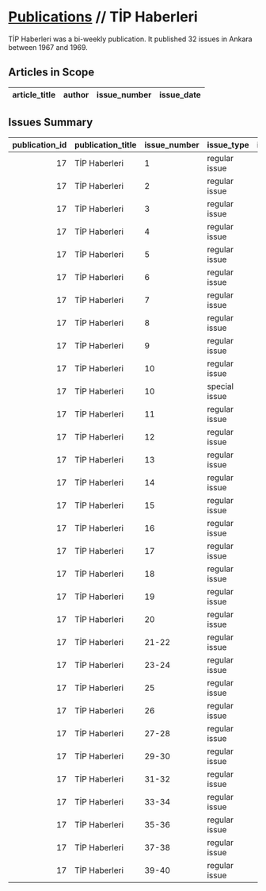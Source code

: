 # [Publications](firstlevel_publications.md) // TİP Haberleri

TİP Haberleri was a bi-weekly publication. It published 32 issues in Ankara between 1967 and 1969.

## Articles in Scope

| article_title   | author   | issue_number   | issue_date   |
|-----------------|----------|----------------|--------------|

## Issues Summary

|   publication_id | publication_title   | issue_number   | issue_type    |   issue_year |   issue_month |   issue_day |   printing_house_name |
|-----------------:|:--------------------|:---------------|:--------------|-------------:|--------------:|------------:|----------------------:|
|               17 | TİP Haberleri       | 1              | regular issue |         1967 |            11 |          19 |                   nan |
|               17 | TİP Haberleri       | 2              | regular issue |         1967 |            12 |           1 |                   nan |
|               17 | TİP Haberleri       | 3              | regular issue |         1967 |            12 |          16 |                   nan |
|               17 | TİP Haberleri       | 4              | regular issue |         1968 |             1 |           1 |                   nan |
|               17 | TİP Haberleri       | 5              | regular issue |         1968 |             1 |           1 |                   nan |
|               17 | TİP Haberleri       | 6              | regular issue |         1968 |             2 |           1 |                   nan |
|               17 | TİP Haberleri       | 7              | regular issue |         1968 |             2 |          16 |                   nan |
|               17 | TİP Haberleri       | 8              | regular issue |         1968 |             2 |          23 |                   nan |
|               17 | TİP Haberleri       | 9              | regular issue |         1968 |             2 |          23 |                   nan |
|               17 | TİP Haberleri       | 10             | regular issue |         1968 |             3 |           9 |                   nan |
|               17 | TİP Haberleri       | 10             | special issue |         1968 |             3 |           9 |                   nan |
|               17 | TİP Haberleri       | 11             | regular issue |         1968 |             4 |           1 |                   nan |
|               17 | TİP Haberleri       | 12             | regular issue |         1968 |             4 |          16 |                   nan |
|               17 | TİP Haberleri       | 13             | regular issue |         1968 |             5 |           3 |                   nan |
|               17 | TİP Haberleri       | 14             | regular issue |         1968 |             5 |          16 |                   nan |
|               17 | TİP Haberleri       | 15             | regular issue |         1968 |             6 |           2 |                   nan |
|               17 | TİP Haberleri       | 16             | regular issue |         1968 |             7 |           1 |                   nan |
|               17 | TİP Haberleri       | 17             | regular issue |         1968 |             7 |          16 |                   nan |
|               17 | TİP Haberleri       | 18             | regular issue |         1968 |             8 |           1 |                   nan |
|               17 | TİP Haberleri       | 19             | regular issue |         1968 |             8 |          15 |                   nan |
|               17 | TİP Haberleri       | 20             | regular issue |         1968 |             9 |           1 |                   nan |
|               17 | TİP Haberleri       | 21-22          | regular issue |         1968 |            10 |           6 |                   nan |
|               17 | TİP Haberleri       | 23-24          | regular issue |         1968 |            12 |          16 |                   nan |
|               17 | TİP Haberleri       | 25             | regular issue |         1969 |             1 |           1 |                   nan |
|               17 | TİP Haberleri       | 26             | regular issue |         1969 |             1 |          16 |                   nan |
|               17 | TİP Haberleri       | 27-28          | regular issue |         1969 |             4 |          10 |                   nan |
|               17 | TİP Haberleri       | 29-30          | regular issue |         1969 |             4 |          25 |                   nan |
|               17 | TİP Haberleri       | 31-32          | regular issue |         1969 |             5 |          22 |                   nan |
|               17 | TİP Haberleri       | 33-34          | regular issue |         1969 |             6 |          26 |                   nan |
|               17 | TİP Haberleri       | 35-36          | regular issue |         1969 |             8 |          21 |                   nan |
|               17 | TİP Haberleri       | 37-38          | regular issue |         1969 |             7 |          21 |                   nan |
|               17 | TİP Haberleri       | 39-40          | regular issue |         1969 |            11 |          14 |                   nan |